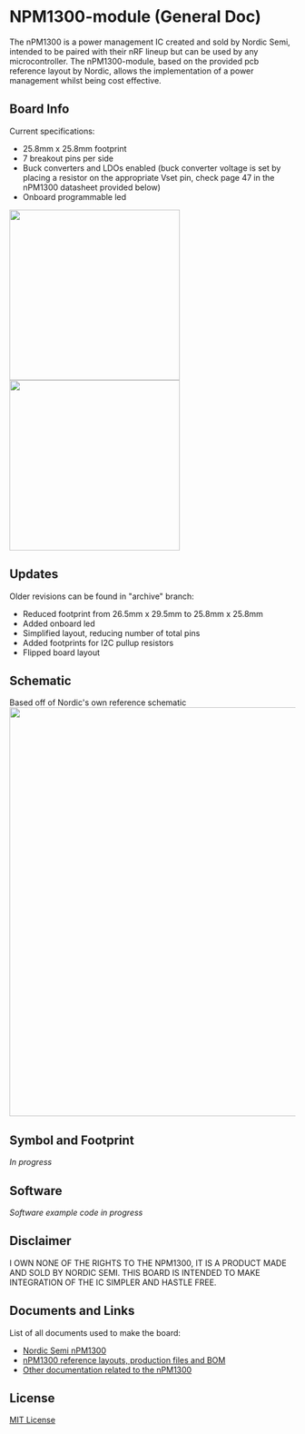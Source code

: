 # NPM1300-module (General Doc)
The nPM1300 is a power management IC created and sold by Nordic Semi, intended to be paired with their nRF lineup but can be used by any microcontroller. The nPM1300-module, based on the provided pcb reference layout by Nordic, allows the implementation of a power management whilst being cost effective.

## Board Info
Current specifications:
- 25.8mm x 25.8mm footprint
- 7 breakout pins per side
- Buck converters and LDOs enabled (buck converter voltage is set by placing a resistor on the appropriate Vset pin, check page 47 in the nPM1300 datasheet provided below)
- Onboard programmable led

<img src="https://github.com/user-attachments/assets/556ab214-c438-42d7-bac3-bc9d08069bf9" width=300>
<img src="https://github.com/user-attachments/assets/7cc15b91-ac2f-4b15-a4f8-3c513186fc7b" width=300>

## Updates
Older revisions can be found in "archive" branch:
- Reduced footprint from 26.5mm x 29.5mm to 25.8mm x 25.8mm
- Added onboard led
- Simplified layout, reducing number of total pins
- Added footprints for I2C pullup resistors
- Flipped board layout

## Schematic
Based off of Nordic's own reference schematic
<img src="https://github.com/user-attachments/assets/5c73cb99-c88d-4623-a224-951afa9a0610" height=720px>

## Symbol and Footprint
*In progress*

## Software
*Software example code in progress*

## Disclaimer
I OWN NONE OF THE RIGHTS TO THE NPM1300, IT IS A PRODUCT MADE AND SOLD BY NORDIC SEMI. THIS BOARD IS INTENDED TO MAKE INTEGRATION OF THE IC SIMPLER AND HASTLE FREE.

## Documents and Links
List of all documents used to make the board:
- [Nordic Semi nPM1300](https://www.nordicsemi.com/Products/nPM1300)
- [nPM1300 reference layouts, production files and BOM](https://www.nordicsemi.com/Products/nPM1300/Downloads#infotabs)
- [Other documentation related to the nPM1300](https://docs.nordicsemi.com/category/npm1300-category)

## License
[MIT License](https://github.com/AryA-65/NPM1300-module/blob/main/LICENSE)
